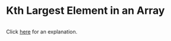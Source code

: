 # Kth Largest Element in an Array 

~~~java

~~~

Click [here](Explanation.md) for an explanation.

